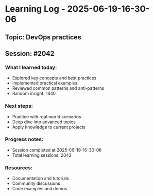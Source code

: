 # Learning Log - 2025-06-19-16-30-06

## Topic: DevOps practices
## Session: #2042

### What I learned today:
- Explored key concepts and best practices
- Implemented practical examples  
- Reviewed common patterns and anti-patterns
- Random insight: 1440

### Next steps:
- Practice with real-world scenarios
- Deep dive into advanced topics
- Apply knowledge to current projects

### Progress notes:
- Session completed at 2025-06-19-16-30-06
- Total learning sessions: 2042

### Resources:
- Documentation and tutorials
- Community discussions
- Code examples and demos
